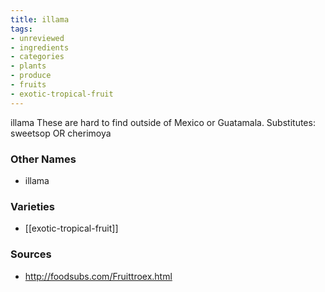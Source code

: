 ```yaml
---
title: illama
tags:
- unreviewed
- ingredients
- categories
- plants
- produce
- fruits
- exotic-tropical-fruit
---
```

illama These are hard to find outside of Mexico or Guatamala. Substitutes: sweetsop OR cherimoya

### Other Names

* illama

### Varieties

* [[exotic-tropical-fruit]]

### Sources
* http://foodsubs.com/Fruittroex.html

